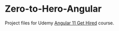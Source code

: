 # Zero-to-Hero-Angular
Project files for Udemy [Angular 11 Get Hired](https://capitalone.udemy.com/course/angular-course-from-scratch-get-hired) course.
